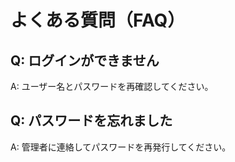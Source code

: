 # よくある質問（FAQ）

## Q: ログインができません
A: ユーザー名とパスワードを再確認してください。

## Q: パスワードを忘れました
A: 管理者に連絡してパスワードを再発行してください。

